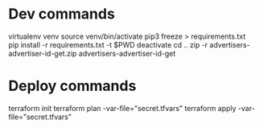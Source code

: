 # Dev commands
virtualenv venv
source venv/bin/activate
pip3 freeze > requirements.txt         
pip install -r requirements.txt -t $PWD
deactivate
cd ..
zip -r advertisers-advertiser-id-get.zip advertisers-advertiser-id-get

# Deploy commands
terraform init
terraform plan -var-file="secret.tfvars" 
terraform apply -var-file="secret.tfvars"